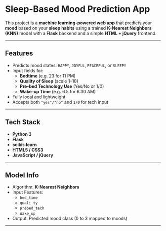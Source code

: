 #  Sleep-Based Mood Prediction App

This project is a **machine learning-powered web app** that predicts your **mood** based on your **sleep habits** using a trained **K-Nearest Neighbors (KNN)** model with a **Flask** backend and a simple **HTML + jQuery** frontend.

---

##  Features

- Predicts mood states: `HAPPY`, `JOYFUL`, `PEACEFUL`, or `SLEEPY`
- Input fields for:
  - **Bedtime** (e.g. 23 for 11 PM)
  - **Quality of Sleep** (scale 1–10)
  - **Pre-bed Technology Use** (Yes/No or 1/0)
  - **Wake-up Time** (e.g. 6.5 for 6:30 AM)
- Fully local and lightweight
- Accepts both `"yes"/"no"` and `1/0` for tech input

---

##  Tech Stack

- **Python 3**
- **Flask**
- **scikit-learn**
- **HTML5 / CSS3**
- **JavaScript / jQuery**

---

##  Model Info

- Algorithm: **K-Nearest Neighbors**
- Input Features:
  - `bed_time`
  - `quali_ty`
  - `prebed_tech`
  - `Wake_up`
- Output: Predicted mood class (0 to 3 mapped to moods)

---


